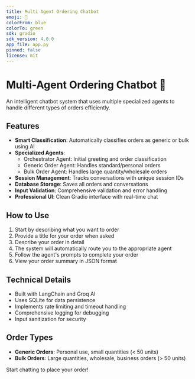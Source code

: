```yaml
---
title: Multi Agent Ordering Chatbot
emoji: 🤖
colorFrom: blue
colorTo: green
sdk: gradio
sdk_version: 4.0.0
app_file: app.py
pinned: false
license: mit
---
```


# Multi-Agent Ordering Chatbot 🤖

An intelligent chatbot system that uses multiple specialized agents to handle different types of orders efficiently.

## Features

- **Smart Classification**: Automatically classifies orders as generic or bulk using AI
- **Specialized Agents**: 
  - Orchestrator Agent: Initial greeting and order classification
  - Generic Order Agent: Handles standard/personal orders
  - Bulk Order Agent: Handles large quantity/wholesale orders
- **Session Management**: Tracks conversations with unique session IDs
- **Database Storage**: Saves all orders and conversations
- **Input Validation**: Comprehensive validation and error handling
- **Professional UI**: Clean Gradio interface with real-time chat

## How to Use

1. Start by describing what you want to order
2. Provide a title for your order when asked
3. Describe your order in detail
4. The system will automatically route you to the appropriate agent
5. Follow the agent's prompts to complete your order
6. View your order summary in JSON format

## Technical Details

- Built with LangChain and Groq AI
- Uses SQLite for data persistence
- Implements rate limiting and timeout handling
- Comprehensive logging for debugging
- Input sanitization for security

## Order Types

- **Generic Orders**: Personal use, small quantities (< 50 units)
- **Bulk Orders**: Large quantities, wholesale, business orders (> 50 units)

Start chatting to place your order!